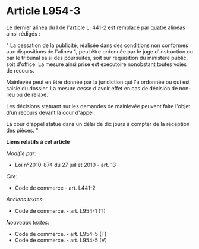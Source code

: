 # Article L954-3

Le dernier alinéa du I de l'article L. 441-2 est remplacé par quatre alinéas ainsi rédigés : 

" La cessation de la publicité, réalisée dans des conditions non conformes aux dispositions de l'alinéa 1, peut être ordonnée
par le juge d'instruction ou par le tribunal saisi des poursuites, soit sur réquisition du ministère public, soit d'office.
La mesure ainsi prise est exécutoire nonobstant toutes voies de recours. 

Mainlevée peut en être donnée par la juridiction qui l'a ordonnée ou qui est saisie du dossier. La mesure cesse d'avoir effet
en cas de décision de non-lieu ou de relaxe. 

Les décisions statuant sur les demandes de mainlevée peuvent faire l'objet d'un recours devant la cour d'appel. 

La cour d'appel statue dans un délai de dix jours à compter de la réception des pièces. "

**Liens relatifs à cet article**

_Modifié par_:

  - Loi n°2010-874 du 27 juillet 2010 - art. 13

_Cite_:

  - Code de commerce - art. L441-2

_Anciens textes_:

  - Code de commerce. - art. L954-1 (T)

_Nouveaux textes_:

  - Code de commerce. - art. L954-5 (T)
  - Code de commerce. - art. L954-5 (V)
